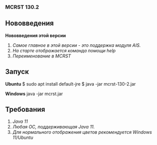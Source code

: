 ### MCRST 130.2
## Нововведения
**Нововведения этой версии**
1. *Самое главное в этой версии - это поддержка модуля AIS.*
2. *На старте отображается команда помощи help*
3. *Переименование в MCRST*
## Запуск
**Ubuntu**
$ sudo apt install default-jre
$ java -jar mcrst-130-2.jar

**Windows**
java -jar mcrst.jar
## Требования
1. *Java 11*
2. *Любая ОС, поддерживающая Java 11.*
3. *Для нормального отображения цветов рекомендуется Windows 11/Ubuntu*

